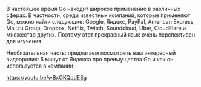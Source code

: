 В настоящее время Go находит широкое применение в различных сферах. В частности, среди известных компаний, которые применяют Go, можно найти следующие: Google, Яндекс, PayPal, American Express, Mail.ru Group, Dropbox, Netflix, Twitch, Soundcloud, Uber, CloudFlare и множество других. Поэтому этот прекрасный язык очень перспективен для изучения.

Необязательная часть: предлагаем посмотреть вам интересный видеоролик: 5 минут от Яндекса про преимущества Go и как он используется в компании.

https://youtu.be/wBxOKQpdESg